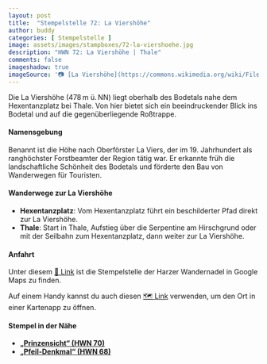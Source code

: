 ```yaml
---
layout: post
title:  "Stempelstelle 72: La Viershöhe"
author: buddy
categories: [ Stempelstelle ]
image: assets/images/stampboxes/72-la-viershoehe.jpg
description: "HWN 72: La Viershöhe | Thale"
comments: false
imageshadow: true
imageSource: '📷 [La Viershöhe](https://commons.wikimedia.org/wiki/File:La_Viers-H%C3%B6he.JPG) von <a href="//commons.wikimedia.org/wiki/User:Olaf2" title="User:Olaf2">Olaf Meister</a> unter Lizenz [CC BY-SA 3.0](https://creativecommons.org/licenses/by-sa/3.0)'
---
```


Die La Viershöhe (478 m ü. NN) liegt oberhalb des Bodetals nahe dem Hexentanzplatz bei Thale. Von hier bietet sich ein beeindruckender Blick ins Bodetal und auf die gegenüberliegende Roßtrappe.

#### Namensgebung

Benannt ist die Höhe nach Oberförster La Viers, der im 19. Jahrhundert als ranghöchster Forstbeamter der Region tätig war. Er erkannte früh die landschaftliche Schönheit des Bodetals und förderte den Bau von Wanderwegen für Touristen.

#### Wanderwege zur La Viershöhe

- **Hexentanzplatz**: Vom Hexentanzplatz führt ein beschilderter Pfad direkt zur La Viershöhe.
- **Thale**: Start in Thale, Aufstieg über die Serpentine am Hirschgrund oder mit der Seilbahn zum Hexentanzplatz, dann weiter zur La Viershöhe.

#### Anfahrt

Unter diesem [📍 Link](https://www.google.com/maps/dir/?api=1&origin=&destination=51.73058%2C%2011.01683) ist die Stempelstelle der Harzer Wandernadel in Google Maps zu finden.

<div class="android-only">
  Auf einem Handy kannst du auch diesen 
  <a href="geo:51.73058,11.01683">🗺️ Link</a> 
  verwenden, um den Ort in einer Kartenapp zu öffnen.
  <p></p>
</div>

#### Stempel in der Nähe

- [**„Prinzensicht“ (HWN 70)**](/stempelstelle-070-prinzensicht-aussichtsturm)
- [**„Pfeil-Denkmal“ (HWN 68)**](/stempelstelle-068-pfeil-denkmal)
